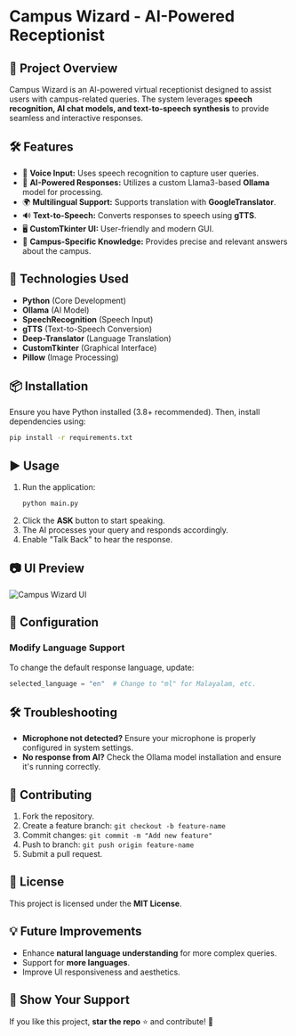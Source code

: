# Campus Wizard - AI-Powered Receptionist

## 📌 Project Overview
Campus Wizard is an AI-powered virtual receptionist designed to assist users with campus-related queries. The system leverages **speech recognition, AI chat models, and text-to-speech synthesis** to provide seamless and interactive responses.

## 🛠 Features
- 🎤 **Voice Input:** Uses speech recognition to capture user queries.
- 🤖 **AI-Powered Responses:** Utilizes a custom Llama3-based **Ollama** model for processing.
- 🌍 **Multilingual Support:** Supports translation with **GoogleTranslator**.
- 🔊 **Text-to-Speech:** Converts responses to speech using **gTTS**.
- 🖥 **CustomTkinter UI:** User-friendly and modern GUI.
- 🏫 **Campus-Specific Knowledge:** Provides precise and relevant answers about the campus.

## 🚀 Technologies Used
- **Python** (Core Development)
- **Ollama** (AI Model)
- **SpeechRecognition** (Speech Input)
- **gTTS** (Text-to-Speech Conversion)
- **Deep-Translator** (Language Translation)
- **CustomTkinter** (Graphical Interface)
- **Pillow** (Image Processing)

## 📦 Installation
Ensure you have Python installed (3.8+ recommended). Then, install dependencies using:
```sh
pip install -r requirements.txt
```

## ▶️ Usage
1. Run the application:
   ```sh
   python main.py
   ```
2. Click the **ASK** button to start speaking.
3. The AI processes your query and responds accordingly.
4. Enable "Talk Back" to hear the response.

## 📷 UI Preview
![Campus Wizard UI](assets/ui_screenshot.png)

## 📖 Configuration
### Modify Language Support
To change the default response language, update:
```python
selected_language = "en"  # Change to "ml" for Malayalam, etc.
```

## 🛠 Troubleshooting
- **Microphone not detected?** Ensure your microphone is properly configured in system settings.
- **No response from AI?** Check the Ollama model installation and ensure it's running correctly.

## 🤝 Contributing
1. Fork the repository.
2. Create a feature branch: `git checkout -b feature-name`
3. Commit changes: `git commit -m "Add new feature"`
4. Push to branch: `git push origin feature-name`
5. Submit a pull request.

## 📜 License
This project is licensed under the **MIT License**.

## 💡 Future Improvements
- Enhance **natural language understanding** for more complex queries.
- Support for **more languages**.
- Improve UI responsiveness and aesthetics.

## 🌟 Show Your Support
If you like this project, **star the repo** ⭐ and contribute! 🚀


